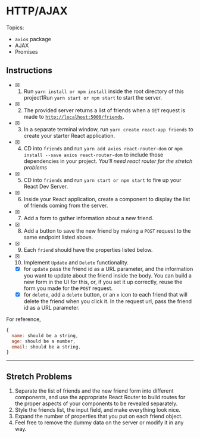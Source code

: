 # HTTP/AJAX

Topics:

* `axios` package
* AJAX
* Promises

## Instructions

- [x] 1.  Run `yarn install or npm install` inside the root directory of this project1Run `yarn start or npm start` to start the server.
- [x] 2.  The provided server returns a list of friends when a `GET` request is made to [`http://localhost:5000/friends`](http://localhost:5000/friends).
- [x] 3.  In a separate terminal window, run `yarn create react-app friends` to create your starter React application.
- [x] 4.  CD into `friends` and run `yarn add axios react-router-dom` or `npm install --save axios react-router-dom` to include those dependencies in your project. _You'll need react router for the stretch problems_
- [x] 5.  CD into `friends` and run `yarn start or npm start` to fire up your React Dev Server.
- [x] 6.  Inside your React application, create a component to display the list of friends coming from the server.
- [x] 7.  Add a form to gather information about a new friend.
- [x] 8.  Add a button to save the new friend by making a `POST` request to the same endpoint listed above.
- [x] 9.  Each `friend` should have the properties listed below.
- [x] 10.  Implement `Update` and `Delete` functionality.
    * [x] for `update` pass the friend id as a URL parameter, and the information you want to update about the friend inside the body. You can build a new form in the UI for this, or, if you set it up correctly, reuse the form you made for the `POST` request.
    * [x] for `delete`, add a `delete` button, or an `x` icon to each friend that will delete the friend when you click it. In the request url, pass the friend id as a URL parameter.

For reference, 
```js
{
  name: should be a string,
  age: should be a number,
  email: should be a string,
}
```

---

## Stretch Problems

1.  Separate the list of friends and the new friend form into different components, and use the appropriate React Router to build routes for the proper aspects of your components to be revealed separately.
1.  Style the friends list, the input field, and make everything look nice.
1.  Expand the number of properties that you put on each friend object.
1.  Feel free to remove the dummy data on the server or modify it in any way.
